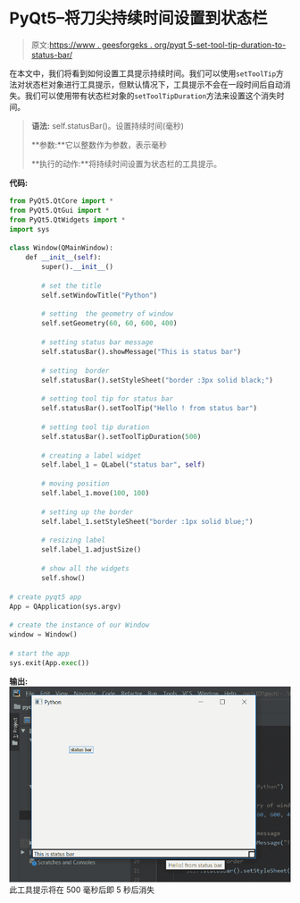 # PyQt5–将刀尖持续时间设置到状态栏

> 原文:[https://www . geesforgeks . org/pyqt 5-set-tool-tip-duration-to-status-bar/](https://www.geeksforgeeks.org/pyqt5-set-tool-tip-duration-to-status-bar/)

在本文中，我们将看到如何设置工具提示持续时间。我们可以使用`setToolTip`方法对状态栏对象进行工具提示，但默认情况下，工具提示不会在一段时间后自动消失。我们可以使用带有状态栏对象的`setToolTipDuration`方法来设置这个消失时间。

> **语法:** self.statusBar()。设置持续时间(毫秒)
> 
> **参数:**它以整数作为参数，表示毫秒
> 
> **执行的动作:**将持续时间设置为状态栏的工具提示。

**代码:**

```py
from PyQt5.QtCore import * 
from PyQt5.QtGui import * 
from PyQt5.QtWidgets import * 
import sys

class Window(QMainWindow):
    def __init__(self):
        super().__init__()

        # set the title
        self.setWindowTitle("Python")

        # setting  the geometry of window
        self.setGeometry(60, 60, 600, 400)

        # setting status bar message
        self.statusBar().showMessage("This is status bar")

        # setting  border
        self.statusBar().setStyleSheet("border :3px solid black;")

        # setting tool tip for status bar
        self.statusBar().setToolTip("Hello ! from status bar")

        # setting tool tip duration
        self.statusBar().setToolTipDuration(500)

        # creating a label widget
        self.label_1 = QLabel("status bar", self)

        # moving position
        self.label_1.move(100, 100)

        # setting up the border
        self.label_1.setStyleSheet("border :1px solid blue;")

        # resizing label
        self.label_1.adjustSize()

        # show all the widgets
        self.show()

# create pyqt5 app
App = QApplication(sys.argv)

# create the instance of our Window
window = Window()

# start the app
sys.exit(App.exec())
```

**输出:**
![](img/005182220cabdab15f6de26a804cfec9.png)
此工具提示将在 500 毫秒后即 5 秒后消失